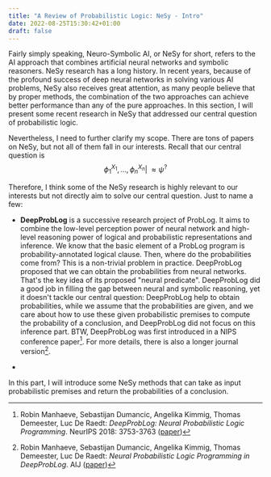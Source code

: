 ```yaml
---
title: "A Review of Probabilistic Logic: NeSy - Intro"
date: 2022-08-25T15:30:42+01:00
draft: false
---
```


Fairly simply speaking, Neuro-Symbolic AI, or NeSy for short, refers to the AI approach that combines artificial neural networks and symbolic reasoners. NeSy research has a long history. In recent years, because of the profound success of deep neural networks in solving various AI problems, NeSy also receives great attention, as many people believe that by proper methods, the combination of the two approaches can achieve better performance than any of the pure approaches. In this section, I will present some recent research in NeSy that addressed our central question of probabilistic logic.

Nevertheless, I need to further clarify my scope. There are tons of papers on NeSy, but not all of them fall in our interests. Recall that our central question is 
$$
\phi_1^{X_1},\dots,\phi_n^{X_n}|\!\!\!\approx \psi^?
$$

Therefore, I think some of the NeSy research is highly relevant to our interests but not directly aim to solve our central question. Just to name a few:

- **DeepProbLog** is a successive research project of ProbLog. It aims to combine the low-level perception power of neural network and high-level reasoning power of logical and probabilistic representations and inference. We know that the basic element of a ProbLog program is probability-annotated logical clause. Then, where do the probabilities come from? This is a non-trivial problem in practice. DeepProbLog proposed that we can obtain the probabilities from neural networks. That's the key idea of its proposed "neural predicate". DeepProbLog did a good job in filling the gap between neural and symbolic reasoning, yet it doesn't tackle our central question: DeepProbLog help to obtain probabilities, while we assume that the probabilities are given, and we care about how to use these given probabilistic premises to compute the probability of a conclusion, and DeepProbLog did not focus on this inference part. BTW, DeepProbLog was first introduced in a NIPS conference paper[^1]. For more details, there is also a longer journal version[^2]. 

- 

In this part, I will introduce some NeSy methods that can take as input probabilistic premises and return the probabilities of a conclusion. 



[^1]: Robin Manhaeve, Sebastijan Dumancic, Angelika Kimmig, Thomas Demeester, Luc De Raedt: *DeepProbLog: Neural Probabilistic Logic Programming*. NeurIPS 2018: 3753-3763 ([paper](https://papers.nips.cc/paper/2018/hash/dc5d637ed5e62c36ecb73b654b05ba2a-Abstract.html))
[^2]: Robin Manhaeve, Sebastijan Dumancic, Angelika Kimmig, Thomas Demeester, Luc De Raedt: *Neural Probabilistic Logic Programming in DeepProbLog*. AIJ ([paper](https://www.sciencedirect.com/science/article/abs/pii/S0004370221000552))

